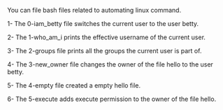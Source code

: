 You can file bash files related to automating linux command.

1- The 0-iam_betty file switches the current user to the user betty.

2- The 1-who_am_i prints the effective username of the current user.

3- The 2-groups file prints all the groups the current user is part of.

4- The 3-new_owner file changes the owner of the file hello to the user betty.

5- The 4-empty file created a empty hello file.

6- The 5-execute adds execute permission to the owner of the file hello.

